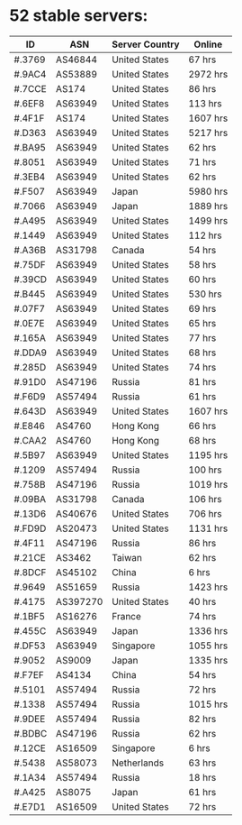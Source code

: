 # 52 stable servers:

| ID | ASN | Server Country | Online |
| ------ | ------ | ------ | ------ |
| #.3769 | AS46844 | United States | 67 hrs |
| #.9AC4 | AS53889 | United States | 2972 hrs |
| #.7CCE | AS174 | United States | 86 hrs |
| #.6EF8 | AS63949 | United States | 113 hrs |
| #.4F1F | AS174 | United States | 1607 hrs |
| #.D363 | AS63949 | United States | 5217 hrs |
| #.BA95 | AS63949 | United States | 62 hrs |
| #.8051 | AS63949 | United States | 71 hrs |
| #.3EB4 | AS63949 | United States | 62 hrs |
| #.F507 | AS63949 | Japan | 5980 hrs |
| #.7066 | AS63949 | Japan | 1889 hrs |
| #.A495 | AS63949 | United States | 1499 hrs |
| #.1449 | AS63949 | United States | 112 hrs |
| #.A36B | AS31798 | Canada | 54 hrs |
| #.75DF | AS63949 | United States | 58 hrs |
| #.39CD | AS63949 | United States | 60 hrs |
| #.B445 | AS63949 | United States | 530 hrs |
| #.07F7 | AS63949 | United States | 69 hrs |
| #.0E7E | AS63949 | United States | 65 hrs |
| #.165A | AS63949 | United States | 77 hrs |
| #.DDA9 | AS63949 | United States | 68 hrs |
| #.285D | AS63949 | United States | 74 hrs |
| #.91D0 | AS47196 | Russia | 81 hrs |
| #.F6D9 | AS57494 | Russia | 61 hrs |
| #.643D | AS63949 | United States | 1607 hrs |
| #.E846 | AS4760 | Hong Kong | 66 hrs |
| #.CAA2 | AS4760 | Hong Kong | 68 hrs |
| #.5B97 | AS63949 | United States | 1195 hrs |
| #.1209 | AS57494 | Russia | 100 hrs |
| #.758B | AS47196 | Russia | 1019 hrs |
| #.09BA | AS31798 | Canada | 106 hrs |
| #.13D6 | AS40676 | United States | 706 hrs |
| #.FD9D | AS20473 | United States | 1131 hrs |
| #.4F11 | AS47196 | Russia | 86 hrs |
| #.21CE | AS3462 | Taiwan | 62 hrs |
| #.8DCF | AS45102 | China | 6 hrs |
| #.9649 | AS51659 | Russia | 1423 hrs |
| #.4175 | AS397270 | United States | 40 hrs |
| #.1BF5 | AS16276 | France | 74 hrs |
| #.455C | AS63949 | Japan | 1336 hrs |
| #.DF53 | AS63949 | Singapore | 1055 hrs |
| #.9052 | AS9009 | Japan | 1335 hrs |
| #.F7EF | AS4134 | China | 54 hrs |
| #.5101 | AS57494 | Russia | 72 hrs |
| #.1338 | AS57494 | Russia | 1015 hrs |
| #.9DEE | AS57494 | Russia | 82 hrs |
| #.BDBC | AS47196 | Russia | 62 hrs |
| #.12CE | AS16509 | Singapore | 6 hrs |
| #.5438 | AS58073 | Netherlands | 63 hrs |
| #.1A34 | AS57494 | Russia | 18 hrs |
| #.A425 | AS8075 | Japan | 61 hrs |
| #.E7D1 | AS16509 | United States | 72 hrs |


